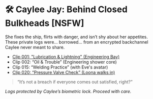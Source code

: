 
# 🛠️ Caylee Jay: Behind Closed Bulkheads [NSFW]

She fixes the ship, flirts with danger, and isn’t shy about her appetites. These private logs were... borrowed... from an encrypted backchannel Caylee never meant to share.

- [Clip 001: "Lubrication & Lightning" (Engineering Bay)](./caylee-nsfw-clip001.html)
- Clip 002: “Oil & Trouble” (Engineering shower core)
- Clip 015: “Welding Practice” (with Eve's avatar)
- [Clip 020: “Pressure Valve Check” (Loona walks in)](./caylee-nsfw-clip020.html)

> “It’s not a breach if everyone comes out satisfied, right?”

_Logs protected by Caylee’s biometric lock. Proceed with care._
